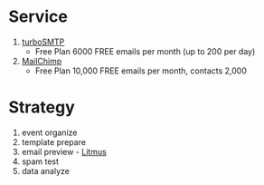 # Service
1. [turboSMTP](https://www.serversmtp.com)
    - Free Plan 6000 FREE emails per month (up to 200 per day)
2. [MailChimp](https://mailchimp.com)
    - Free Plan 10,000 FREE emails per month, contacts 2,000

# Strategy
1. event organize
2. template prepare
3. email preview - [Litmus](https://litmus.com)
4. spam test
5. data analyze